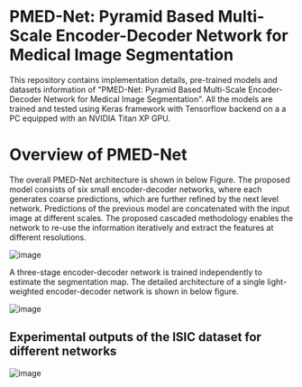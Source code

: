 # PMED-Net: Pyramid Based Multi-Scale Encoder-Decoder Network for Medical Image Segmentation
This repository contains implementation details, pre-trained models and datasets information  of "PMED-Net: Pyramid Based Multi-Scale Encoder-Decoder Network for Medical Image Segmentation".
All the models are trained and tested using Keras framework with Tensorflow backend on a a PC equipped with an NVIDIA Titan XP GPU.

# Overview of PMED-Net

The overall PMED-Net architecture is shown in below Figure. The proposed model consists of six small encoder-decoder networks, where each generates coarse predictions, which are further refined by the next level network.  Predictions of the previous model are concatenated with the input image at different scales. The proposed cascaded methodology enables the network to re-use the information iteratively and extract the features at different resolutions.

![image](https://user-images.githubusercontent.com/56618776/114500024-40092000-9c62-11eb-9927-7408917fa743.png)


A three-stage encoder-decoder network is trained independently to estimate the segmentation map. The detailed architecture of a single light-weighted encoder-decoder network is shown in below figure.

![image](https://user-images.githubusercontent.com/56618776/114500070-56af7700-9c62-11eb-8cb4-498b9f261c7b.png)


 ## Experimental outputs of the ISIC dataset for different networks
![image](https://user-images.githubusercontent.com/56618776/114500466-04228a80-9c63-11eb-9924-64aa2dd7de04.png)
